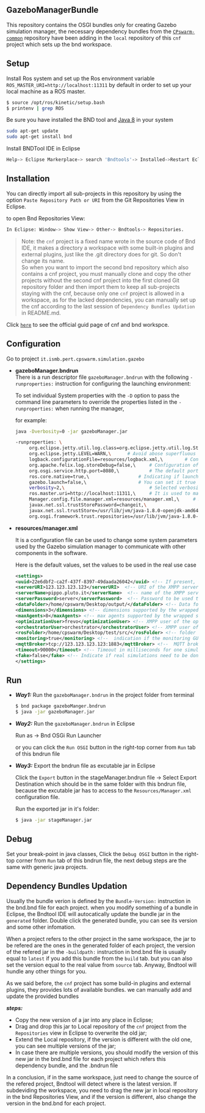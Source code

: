 ## GazeboManagerBundle

This repository contains the OSGI bundles only for creating Gazebo simulation manager, the necessary dependency bundles from the [`CPswarm-common`](https://git.pertforge.ismb.it/rzhao/cpswarm-common) repository have been adding in the `local` repository of this `cnf` project which sets up the bnd workspace.

## Setup
Install Ros system and set up the Ros environment variable `ROS_MASTER_URI=http://localhost:11311` by default in order to set up your local machine as a ROS master.
``` bash
$ source /opt/ros/kinetic/setup.bash
$ printenv | grep ROS
```
Be sure you have installed the BND tool and [Java 8](http://www.oracle.com/technetwork/java/javase/downloads/jdk8-downloads-2133151.html) in your system
``` bash
sudo apt-get update
sudo apt-get install bnd
```
Install BNDTool IDE in Eclipse
``` bash
Help-> Eclipse Markerplace-> search 'Bndtools'-> Installed->Restart Eclipse.
```
## Installation

You can directly import all sub-projects in this repository by using the option `Paste Repository Path or URI` from the Git Repositories View in Eclipse.

to open Bnd Repositories View:
```bash
In Eclipse: Window-> Show View-> Other-> Bndtools-> Repositories.
```
>Note: the `cnf` project is a fixed name wrote in the source code of Bnd IDE, it makes a directory a workspace with some built-in plugins and external plugins, just like the .git directory does for git. So don't change its name.\
>So when you want to import the second bnd repository which also contains a cnf project, you must manually clone and copy the other projects without the second cnf project into the first cloned Git repository folder and then import them to keep all sub-projects staying with the cnf, because only one `cnf` project is allowed in a workspace, as for the lacked dependencies, you can manually set up the cnf according to the last session of `Dependency Bundles Updation` in README.md.

Click [`here`](https://bnd.bndtools.org/chapters/123-tour-workspace.html) to see the official guid page of cnf and bnd workspce.

## Configuration

Go to project `it.ismb.pert.cpswarm.simulation.gazebo`
*  **gazeboManager.bndrun**   
   There is a run descriptor file `gazeboManager.bndrun` with the following `-runproperties:` instruction for configuring the launching environment:

   To set individual System properties with the `-D` option to pass the command line parameters to override the properties listed in the `-runproperties:` when running the manager,

   for example:
   ``` bash
   java -Dverbosity=0 -jar gazeboManager.jar
   ```
   ``` bash
   -runproperties: \
        org.eclipse.jetty.util.log.class=org.eclipse.jetty.util.log.StdErrLog,\
	    org.eclipse.jetty.LEVEL=WARN,\      # Avoid abose superfluous debug info printed on Stdin.
	    logback.configurationFile=resources/logback.xml,\        # Configuration of ch.qos.logback.core bundle
	    org.apache.felix.log.storeDebug=false,\     # Configuration of org.apache.felix.log bundle to determine whether or not debug messages will be stored in the history
	    org.osgi.service.http.port=8080,\           # The default port used for Felix servlets and resources available via HTTP
	    ros.core.native=true,\                  # Indicating if launching the installed ROS system or the rosjava ROScore implementation of the rosjava_core project
	    gazebo.launch=false,\                   # You can set it true to just open the Gazebo simulator without running a simulation to use `loadScene` command, but as a dependency bundle for the simulation manager, it's false
	    verbosity=2,\                               # Selected verbosity level: 0 NO_OUTPUT, 1 ONLY_FITNESS_SCORE, 2 ALL
	    ros.master.uri=http://localhost:11311,\     # It is used to manually indicate the Ros environment variable in case the user doesn't set it during the Ros installation
	    Manager.config.file.manager.xml=resources/manager.xml,\     # Specify the location of the configuration file of the Gazebo simulation manager
	    javax.net.ssl.trustStorePassword=changeit,\
	    javax.net.ssl.trustStore=/usr/lib/jvm/java-1.8.0-openjdk-amd64/jre/lib/security/cacerts,\      # Replace path of the JDK with the user's value in real use case
	    org.osgi.framework.trust.repositories=/usr/lib/jvm/java-1.8.0-openjdk-amd64/jre/lib/security/cacerts      # Replace path of the JDK with the user's value in real use case
    ```  
*  **resources/manager.xml**

   It is a configuration file can be used to change some system parameters used by the Gazebo simulation manager to communicate with other components in the software. 

   Here is the default values, set the values to be used in the real use case
   ``` xml
   <settings>
   <uuid>22e6dbf2-ca2f-437f-8397-49daada26042</uuid> <!-- If present, indicates the UUID to be used in the JID (it is useful to have fixed JIDs) -->
   <serverURI>123.123.123.123</serverURI>  <!-- URI of the XMPP server  -->
   <serverName>pippo.pluto.it</serverName>  <!-- name of the XMPP server  -->
   <serverPassword>server</serverPassword>  <!-- Password to be used to connect to the XMPP server -->
   <dataFolder>/home/cpswarm/Desktop/output/</dataFolder> <!-- Data folder where to store the data -->
   <dimensions>3</dimensions> <!-- dimensions supported by the wrapped simulator -->
   <maxAgents>8</maxAgents> <!-- max agents supported by the wrapped simulator -->
   <optimizationUser>frevo</optimizationUser> <!-- XMPP user of the optimization tool -->
   <orchestratorUser>orchestrator</orchestratorUser> <!-- XMPP user of the orchestrator -->
   <rosFolder>/home/cpswarm/Desktop/test/src/</rosFolder> <!-- folder of the ROS workspace, it must be the <src> folder -->
   <monitoring>true</monitoring> <!--  indication if the monitoring GUI has to be used or not  -->
   <mqttBroker>tcp://123.123.123.123:1883</mqttBroker> <!--  MQTT broker to be used if the monitoring is set to true  -->
   <timeout>90000</timeout> <!-- Timeout in milliseconds for one simulation -->
   <fake>false</fake> <!-- Indicate if real simulations need to be done or not -->
   </settings>
   ```

## Run


*  ***Way1:*** Run the `gazeboManager.bndrun` in the project folder from terminal
   ``` bash
   $ bnd package gazeboManger.bndrun
   $ java -jar gazeboManager.jar
   ```
*  ***Way2:*** Run the `gazeboManager.bndrun` in Eclipse

   Run as -> Bnd OSGi Run Launcher
   
   or you can click the `Run OSGI` button in the right-top corner from `Run` tab of this bndrun file
*  ***Way3:*** Export the bndrun file as excutable jar in Eclipse

   Click the `Export` button in the stageManager.bndrun file -> Select Export Destination which should be in the same folder with this bndrun file, because the excutable jar has to access to the `Resources/Manager.xml` configuration file. 
   
   Run the exported jar in it's folder:
   ``` bash
   $ java -jar stageManager.jar
   ```
## Debug

Set your break-point in java classes, Click the `Debug OSGI` button in the right-top corner from `Run` tab of this bndrun file, the next debug steps are the same with generic java projects.

## Dependency Bundles Updation

Usually the bundle verion is defined by the `Bundle-Version:` instruction in the bnd.bnd file for each project. when you modify something of a bundle in Eclipse, the Bndtool IDE will autocatically update the bundle jar in the `generated` folder. Double click the generated bundle, you can see its version and some other infomation.

When a project refers to the other project in the same workspace, the jar to be refered are the ones in the generated folder of each project, the version of the refered jar in the `-buildpath:` instruction in bnd.bnd file is usually equal to `latest` if you add this bundle from the `build` tab. but you can also set the version equal to the real value from `source` tab. Anyway, Bndtool will hundle any other things for you.

As we said before, the `cnf` project has some build-in plugins and external plugins, they provides lots of available bundles. we can manually add and update the provided bundles

***steps:***
*  Copy the new version of a jar into any place in Eclipse;
*  Drag and drop this jar to Local repository of the `cnf` project from the `Repositories` view in Eclipse to overwrite the old jar;
*  Extend the Local repository, if the version is different with the old one, you can see multiple versions of the jar;
*  In case there are multiple versions, you should modify the version of this new jar in the bnd.bnd file for each project which refers this dependency bundle, and the .bndrun file 

In a conclusion, if in the same workspace, just need to change the source of the refered project, Bndtool will detect where is the latest version. If subdeviding the workspace, you need to drag the new jar in local repository in the bnd Repositories View, and if the version is different, also change the version in the bnd.bnd for each project.


